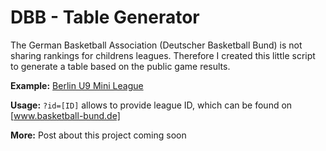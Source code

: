# DBB - Table Generator

The German Basketball Association (Deutscher Basketball Bund) is not sharing rankings for childrens leagues. Therefore I created this little script to generate a table based on the public game results.

**Example:** [Berlin U9 Mini League](https://code.mathiasnitzsche.de/bball/)

**Usage:** `?id=[ID]` allows to provide league ID, which can be found on [www.basketball-bund.de]

**More:** Post about this project coming soon